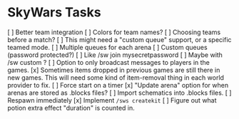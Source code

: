 SkyWars Tasks
=============

[ ] Better team integration
  [ ] Colors for team names?
  [ ] Choosing teams before a match?
    [ ] This might need a "custom queue" support, or a specific teamed mode.
[ ] Multiple queues for each arena
[ ] Custom queues (password protected?)
  [ ] Like /sw join mysecretpassword
  [ ] Maybe with /sw custom <arena> <password>?
[ ] Option to only broadcast messages to players in the games.
[x] Sometimes items dropped in previous games are still there in new games.
    This will need some kind of item-removal thing in each world provider to fix.
[ ] Force start on a timer
[x] "Update arena" option for when arenas are stored as .blocks files?
[ ] Import schematics into .blocks files.
[ ] Respawn immediately
[x] Implement `/sws createkit`
[ ] Figure out what potion extra effect "duration" is counted in.
